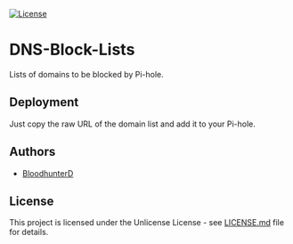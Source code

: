 [![License](https://img.shields.io/github/license/bloodhunterd/pi-hole-blocklists?style=for-the-badge)](https://github.com/bloodhunterd/backup/blob/master/LICENSE)

# DNS-Block-Lists

Lists of domains to be blocked by Pi-hole.

## Deployment

Just copy the raw URL of the domain list and add it to your Pi-hole.

## Authors

* [BloodhunterD](https://github.com/bloodhunterd)

## License

This project is licensed under the Unlicense License - see [LICENSE.md](https://github.com/bloodhunterd/pi-hole-blocklists/blob/master/LICENSE) file for details.
